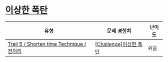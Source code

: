 # [이상한 폭탄](https://www.codetree.ai/trails/complete/curated-cards/challenge-strange-bomb)

|유형|문제 경험치|난이도|
|---|---|---|
|[Trail 5 / Shorten time Technique / 전처리](https://www.codetree.ai/trail-info/intermediate-mid/)|[[Challenge]이상한 폭탄](https://www.codetree.ai/trails/complete/curated-cards/challenge-strange-bomb/)|쉬움|

